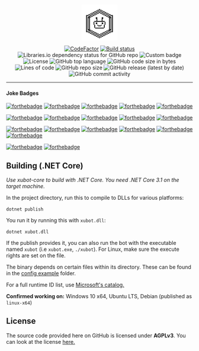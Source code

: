 <p align="center"><img align="center" src="./docs/xubot_repo.png" /></p>
<p align="center"><a href="https://www.codefactor.io/repository/github/xubiod/xubot"><img src="https://www.codefactor.io/repository/github/xubiod/xubot/badge" alt="CodeFactor" /></a> <a href="https://ci.appveyor.com/project/xubiod/xubot-appveyor"><img src="https://ci.appveyor.com/api/projects/status/1gwftwwou8k80gir?svg=true" alt="Build status" /></a> <img alt="Libraries.io dependency status for GitHub repo" src="https://img.shields.io/librariesio/github/xubiod/xubot"> <img src="https://img.shields.io/endpoint?url=https%3A%2F%2Fxubiod.net%2Fbot-status%2Fbadge_endpoint.php" alt="Custom badge" /><br />
<img src="https://img.shields.io/github/license/xubiod/xubot" alt="License" /> <img src="https://img.shields.io/github/languages/top/xubiod/xubot" alt="GitHub top language" /> <img src="https://img.shields.io/github/languages/code-size/xubiod/xubot" alt="GitHub code size in bytes" /> <img alt="Lines of code" src="https://img.shields.io/tokei/lines/github/xubiod/xubot"> <img src="https://img.shields.io/github/repo-size/xubiod/xubot" alt="GitHub repo size" /> <img src="https://img.shields.io/github/v/release/xubiod/xubot" alt="GitHub release (latest by date)" /> <img src="https://img.shields.io/github/commit-activity/w/xubiod/xubot" alt="GitHub commit activity" /> </p>
<hr />

#### Joke Badges
[![forthebadge](https://forthebadge.com/images/badges/made-with-c-sharp.svg)](https://forthebadge.com)
[![forthebadge](https://forthebadge.com/images/badges/made-with-crayons.svg)](https://forthebadge.com)
[![forthebadge](https://forthebadge.com/images/badges/built-by-developers.svg)](https://forthebadge.com)
[![forthebadge](https://forthebadge.com/images/badges/built-by-codebabes.svg)](https://forthebadge.com)
[![forthebadge](https://forthebadge.com/images/badges/powered-by-electricity.svg)](https://forthebadge.com)

[![forthebadge](https://forthebadge.com/images/badges/contains-tasty-spaghetti-code.svg)](https://forthebadge.com)
[![forthebadge](https://forthebadge.com/images/badges/it-works-why.svg)](https://forthebadge.com)
[![forthebadge](https://forthebadge.com/images/badges/not-a-bug-a-feature.svg)](https://forthebadge.com)
[![forthebadge](https://forthebadge.com/images/badges/powered-by-black-magic.svg)](https://forthebadge.com)
[![forthebadge](https://forthebadge.com/images/badges/works-on-my-machine.svg)](https://forthebadge.com)

[![forthebadge](https://forthebadge.com/images/badges/uses-badges.svg)](https://forthebadge.com)
[![forthebadge](https://forthebadge.com/images/badges/reading-6th-grade-level.svg)](https://forthebadge.com)
[![forthebadge](https://forthebadge.com/images/badges/no-ragrets.svg)](https://forthebadge.com) 
[![forthebadge](https://forthebadge.com/images/badges/gluten-free.svg)](https://forthebadge.com) 
[![forthebadge](https://forthebadge.com/images/badges/does-not-contain-treenuts.svg)](https://forthebadge.com)
[![forthebadge](https://forthebadge.com/images/badges/60-percent-of-the-time-works-every-time.svg)](https://forthebadge.com)

[![forthebadge](https://forthebadge.com/images/badges/fuck-it-ship-it.svg)](https://forthebadge.com)
[![forthebadge](https://forthebadge.com/images/badges/you-didnt-ask-for-this.svg)](https://forthebadge.com)


## Building (.NET Core)
*Use xubot-core to build with .NET Core. You need .NET Core 3.1 on the target machine.*

In the project directory, run this to compile to DLLs for various platforms:
```
dotnet publish
```

You run it by running this with `xubot.dll`:
```
dotnet xubot.dll
```

If the publish provides it, you can also run the bot with the executable named `xubot` (i.e `xubot.exe`, `./xubot`). For Linux, make sure the execute rights are set on the file.

The binary depends on certain files within its directory. These can be found in the [config example](./config-example/Core/) folder.

For a full runtime ID list, use [Microsoft's catalog.](https://docs.microsoft.com/en-us/dotnet/core/rid-catalog)

**Confirmed working on:** Windows 10 x64, Ubuntu LTS, Debian (published as `linux-x64`)

## License
The source code provided here on GitHub is licensed under **AGPLv3**. You can look at the license [here.](LICENSE)
